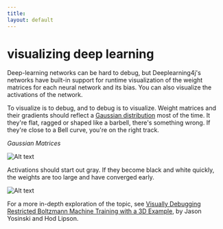 ```yaml
---
title: 
layout: default
---
```


# visualizing deep learning

Deep-learning networks can be hard to debug, but Deeplearning4j's networks have built-in support for runtime visualization of the weight matrices for each neural network and its bias. You can also visualize the activations of the network. 

To visualize is to debug, and to debug is to visualize. Weight matrices and their gradients should reflect a [Gaussian distribution](http://deeplearning4j.org/glossary.html#gaussian) most of the time. It they're flat, ragged or shaped like a barbell, there's something wrong. If they're close to a Bell curve, you're on the right track.

*Gaussian Matrices*

![Alt text](../img/weighthist.png)

Activations should start out gray. If they become black and white quickly, the weights are too large and have converged early. 

![Alt text](../img/activations.png)

For a more in-depth exploration of the topic, see [Visually Debugging Restricted Boltzmann Machine Training with a 3D Example](http://yosinski.com/media/papers/Yosinski2012VisuallyDebuggingRestrictedBoltzmannMachine.pdf), by Jason Yosinski and Hod Lipson.

